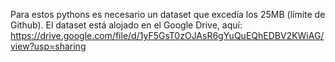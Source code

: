 Para estos pythons es necesario un dataset que excedía los 25MB (límite de Github). El dataset está alojado en el Google Drive, aquí:
https://drive.google.com/file/d/1yF5GsT0zOJAsR6gYuQuEQhEDBV2KWiAG/view?usp=sharing
